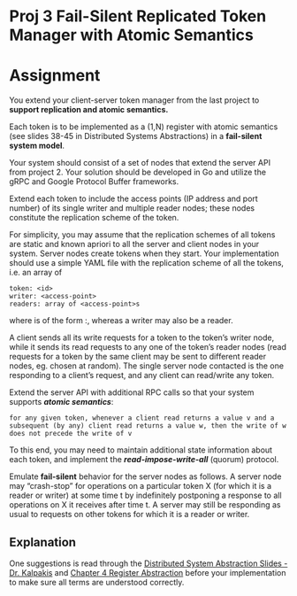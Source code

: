 # Proj 3 Fail-Silent Replicated Token Manager with Atomic Semantics

# Assignment

You extend your client-server token manager from the last project to **support replication and atomic semantics.**

Each token is to be implemented as a (1,N) register with atomic semantics (see slides 38-45 in Distributed Systems Abstractions) in a **fail-silent system model**.

Your system should consist of a set of nodes that extend the server API from project 2. Your solution should be developed in Go and utilize the gRPC and Google Protocol Buffer frameworks.

Extend each token to include the access points (IP address and port number) of its single writer and multiple reader nodes; these nodes constitute the replication scheme of the token.

For simplicity, you may assume that the replication schemes of all tokens are static and known apriori to all the server and client nodes in your system. Server nodes create tokens when they start. Your implementation should use a simple YAML file with the replication scheme of all the tokens, i.e. an array of
```
token: <id>
writer: <access-point>
readers: array of <access-point>s
```
where <access-point> is of the form <ip-address>:<port>, whereas a writer may also be a reader.

A client sends all its write requests for a token to the token’s writer node, while it sends its read requests to any one of the token’s reader nodes (read requests for a token by the same client may be sent to different reader nodes, eg. chosen at random). The single server node contacted is the one responding to a client’s request, and any client can read/write any token.

Extend the server API with additional RPC calls so that your system supports ***atomic semantics***: 
```
for any given token, whenever a client read returns a value v and a subsequent (by any) client read returns a value w, then the write of w does not precede the write of v
```

To this end, you may need to maintain additional state information about each token, and implement the ***read-impose-write-all*** (quorum) protocol.

Emulate **fail-silent** behavior for the server nodes as follows. A server node may “crash-stop” for operations on a particular token X (for which it is a reader or writer) at some time t by indefinitely postponing a response to all operations on X it receives after time t. A server may still be responding as usual to requests on other tokens for which it is a reader or writer.

## Explanation

One suggestions is read through the [Distributed System Abstraction Slides - Dr. Kalpakis](topic01-sys-abs.pdf) and [Chapter 4 Register Abstraction](Introduction%20to%20Reliable%20and%20Secure%20Distributed%20Programming%20by%20C.%20Cachin,%20L.Rodrigues,%20and%20R.Guerraoui%20(2011),%20sections%204.1.-4.3,%20pages%20137-159..pdf) before  your implementation to make sure all terms are understood correctly.

